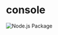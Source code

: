 # console

![Node.js Package](https://github.com/CoderIvan/console/workflows/Node.js%20Package/badge.svg?branch=master)